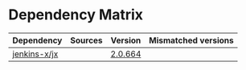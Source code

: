 # Dependency Matrix

Dependency | Sources | Version | Mismatched versions
---------- | ------- | ------- | -------------------
[jenkins-x/jx](https://github.com/jenkins-x/jx.git) |  | [2.0.664](https://github.com/jenkins-x/jx/releases/tag/v2.0.664) | 
